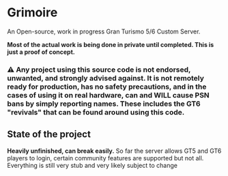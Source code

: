 # Grimoire
An Open-source, work in progress Gran Turismo 5/6 Custom Server.

**Most of the actual work is being done in private until completed. This is just a proof of concept.**

### ⚠️ **Any project using this source code is not endorsed, unwanted, and strongly advised against. It is not remotely ready for production, has no safety precautions, and in the cases of using it on real hardware, can and WILL cause PSN bans by simply reporting names.** These includes the GT6 "revivals" that can be found around using this code.

## State of the project
**Heavily unfinished, can break easily.**
So far the server allows GT5 and GT6 players to login, certain community features are supported but not all. Everything is still very stub and very likely subject to change
